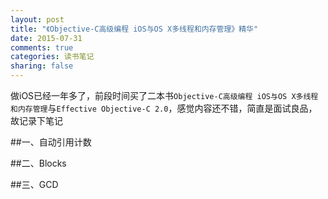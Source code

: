 ```yaml
---
layout: post
title: "《Objective-C高级编程 iOS与OS X多线程和内存管理》精华"
date: 2015-07-31
comments: true
categories: 读书笔记
sharing: false
---
```


做iOS已经一年多了，前段时间买了二本书`Objective-C高级编程 iOS与OS X多线程和内存管理`与`Effective Objective-C 2.0`，感觉内容还不错，简直是面试良品，故记录下笔记

<!--more-->

##一、自动引用计数
	
##二、Blocks
	
##三、GCD
